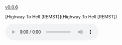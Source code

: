  [v0.0.6](https://github.com/littleflute/acdc/edit/master/README.md)
 
[Highway To Hell (REMST)](Highway To Hell [REMST])

<audio controls id="player"> 
  <source src="https://littleflute.github.io/acdc/Highway%20To%20Hell%20%5BREMST%5D/01 Highway To Hell.mp3" type="audio/mpeg">
Your browser does not support the audio element.
</audio>
<div id="xd"> 
</div>
<script>
var d = document.getElementById("xd"); 
var html = d.innerHTML; 
html += " acdc<br>Highway To Hell [REMST]<br>CD:<br>";
for(var n=1; n<=19; n++)
{	
 	html += fNewBtn(n);

} 
d.innerHTML = html;

var p = document.getElementById("player");
function f(i)
{
    var s = "https://littleflute.github.io/acdc/Highway%20To%20Hell%20%5BREMST%5D/";
    if(i==1)
    {
    	s += "01 Highway To Hell";
    }
    else if(i==2)
    {
    	s += "02 Girls Got Rhythm";
    }
    else if(i==3)
    {
    	s += "03 Walk All Over You";
    }
    else if(i==4)
    {
    	s += "04 Touch Too Much";
    }
    else if(i==5)
    {
    	s += "05 Beating Around The Bush";
    }
    else
    {
    	if(i<10) 
    	{
    		s += "0";
    	} 
    	s += i;
    	s += "_曲目 ";
    	s += i;
    }
    s += ".mp3";
    
    p.src = s; 
    p.play();
}
function fNewBtn(i)
{
	var rHTML = "";
    rHTML = "<button onclick='f(";
    rHTML += i;
    rHTML += ");'>";
    rHTML += i;
    rHTML += "</button>";
    return rHTML;
}
</script>



